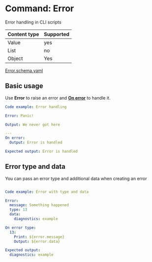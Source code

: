 # Command: Error

Error handling in CLI scripts

| Content type | Supported |
|--------------|-----------|
| Value        | yes       |
| List         | no        |
| Object       | Yes       |

[Error.schema.yaml](schema/Error.schema.yaml)

## Basic usage

Use **Error** to raise an error and **[On error](On%20error.spec.md)** to handle it.

```yaml specscript
Code example: Error handling

Error: Panic!

Output: We never got here

---
On error:
  Output: Error is handled

Expected output: Error is handled
```

## Error type and data

You can pass an error type and additional data when creating an error

```yaml specscript

Code example: Error with type and data

Error:
  message: Something happened
  type: 13
  data:
    diagnostics: example

On error type:
  13:
    Print: ${error.message}
    Output: ${error.data}

Expected output:
  diagnostics: example
```